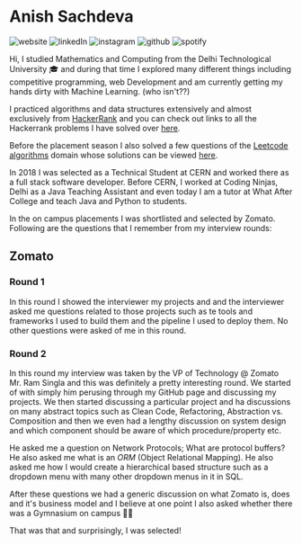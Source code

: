 # Anish Sachdeva

![website](https://img.icons8.com/color/35/000000/internet.png)
![linkedIn](https://img.icons8.com/color/35/000000/linkedin.png)
![instagram](https://img.icons8.com/color/35/000000/instagram.png)
![github](https://img.icons8.com/color/35/000000/github.png)
![spotify](https://img.icons8.com/color/35/000000/spotify.png)

Hi, I studied Mathematics and Computing from the Delhi Technological University 🎓 and during that time I explored
many different things including competitive programming, web Development and am currently getting my hands dirty 
with Machine Learning. (who isn't??)

I practiced algorithms and data structures extensively and almost exclusively from 
[HackerRank]() and you can check out links to all the Hackerrank problems I have solved over 
[here]().

Before the placement season I also solved a few questions of the [Leetcode algorithms]()
domain whose solutions can be viewed [here]().

In 2018 I was selected as a Technical Student at CERN and worked there as a full stack software developer. 
Before CERN, I worked at Coding Ninjas, Delhi as a Java Teaching Assistant and even today I am a tutor at What
After College and teach Java and Python to students.

In the on campus placements I was shortlisted and selected by Zomato. Following are the questions that I remember 
from my interview rounds:

## Zomato
### Round 1
In this round I showed the interviewer my projects and and the interviewer asked me questions related to those
projects such as te tools and frameworks I used to build them and the pipeline I used to deploy them. 
No other questions were asked of me in this round.

### Round 2
In this round my interview was taken by the VP of Technology @ Zomato Mr. Ram Singla and this was 
definitely a pretty interesting round. We started of with simply him perusing through my GitHub page and 
discussing my projects. We then started discussing a particular project and ha discussions on many abstract 
topics such as Clean Code, Refactoring, Abstraction vs. Composition and then we even had a lengthy discussion
on system design and which component should be aware of which procedure/property etc.

He asked me a question on Network Protocols; What are protocol buffers? He also asked me what is an _ORM_ (Object
Relational Mapping). He also asked me how I would create a hierarchical based structure such as a dropdown menu 
with many other dropdown menus in it in SQL.

After these questions we had a generic discussion on what Zomato is, does and it's business model and I believe
at one point I also asked whether there was a Gymnasium on campus 🙈😛

That was that and surprisingly, I was selected!
